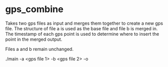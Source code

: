 # gps_combine
Takes two gps files as input and merges them together to create a new gps file. The structure of file a is used as the base file and file b is merged in. The timestamp of each gps point is used to determine where to insert the point in the merged output.

Files a and b remain unchanged.

./main -a <gps file 1> -b <gps file 2> -o <output file>
